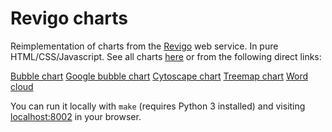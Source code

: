 # Revigo charts

Reimplementation of charts from the [Revigo](https://revigo.irb.hr) web service. In pure HTML/CSS/Javascript. See all charts [here](https://matijapiskorec.github.com/revigo-charts) or from the following direct links:

[Bubble chart](https://matijapiskorec.github.com/revigo-charts/d3-bubble)
[Google bubble chart](https://matijapiskorec.github.com/revigo-charts/google-charts-bubble)
[Cytoscape chart](https://matijapiskorec.github.com/revigo-charts/cytoscape)
[Treemap chart](https://matijapiskorec.github.com/revigo-charts/google-charts-treemap)
[Word cloud](https://matijapiskorec.github.com/revigo-charts/word-cloud)

You can run it locally with `make` (requires Python 3 installed) and visiting [localhost:8002](http://localhost:8002) in your browser.

